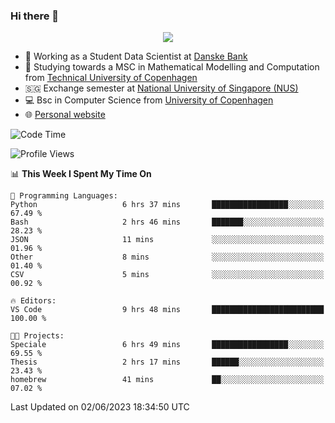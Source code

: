 ### Hi there 👋

<p align="center">
  <img src="https://media4.giphy.com/media/3ohzdKy5Z8TChSDuiA/giphy.gif?cid=ecf05e47r69cojk56gup9q8mep9liy48s94dn2uxsfh6fv39&rid=giphy.gif&ct=g" />
</p>

* 🏦 Working as a Student Data Scientist at [Danske Bank](https://danskebank.dk)
* 🧮 Studying towards a MSC in Mathematical Modelling and Computation from [Technical University of Copenhagen](https://www.dtu.dk)
* 🇸🇬 Exchange semester at [National University of Singapore (NUS)](https://www.nus.edu.sg)
* 💻 Bsc in Computer Science from [University of Copenhagen](https://www.ku.dk/english/)
* 🌐 [Personal website](https://fiskehandleren.github.io/carl-website/) 

<!--START_SECTION:waka-->
![Code Time](http://img.shields.io/badge/Code%20Time-343%20hrs%2054%20mins-blue)

![Profile Views](http://img.shields.io/badge/Profile%20Views-0-blue)

📊 **This Week I Spent My Time On** 

```text
💬 Programming Languages: 
Python                   6 hrs 37 mins       █████████████████░░░░░░░░   67.49 % 
Bash                     2 hrs 46 mins       ███████░░░░░░░░░░░░░░░░░░   28.23 % 
JSON                     11 mins             ░░░░░░░░░░░░░░░░░░░░░░░░░   01.96 % 
Other                    8 mins              ░░░░░░░░░░░░░░░░░░░░░░░░░   01.40 % 
CSV                      5 mins              ░░░░░░░░░░░░░░░░░░░░░░░░░   00.92 % 

🔥 Editors: 
VS Code                  9 hrs 48 mins       █████████████████████████   100.00 % 

🐱‍💻 Projects: 
Speciale                 6 hrs 49 mins       █████████████████░░░░░░░░   69.55 % 
Thesis                   2 hrs 17 mins       ██████░░░░░░░░░░░░░░░░░░░   23.43 % 
homebrew                 41 mins             ██░░░░░░░░░░░░░░░░░░░░░░░   07.02 % 
```


 Last Updated on 02/06/2023 18:34:50 UTC
<!--END_SECTION:waka-->
